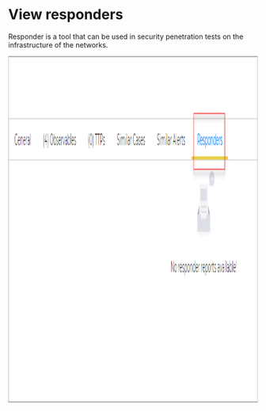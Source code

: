 # View responders

Responder is a tool that can be used in security penetration tests on the infrastructure of the networks. 

<img src="../../../images/user-guides/analyst-corner/alerts/alerts-responders-tab.png" alt=" view responders tab" width="700" height="700"/>